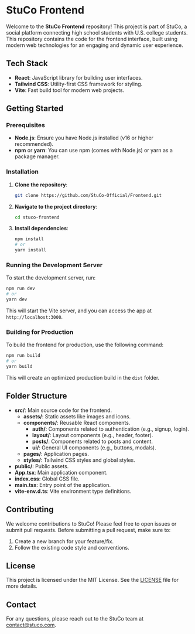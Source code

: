 # StuCo Frontend

Welcome to the **StuCo Frontend** repository! This project is part of StuCo, a social platform connecting high school students with U.S. college students. This repository contains the code for the frontend interface, built using modern web technologies for an engaging and dynamic user experience.

## Tech Stack

- **React**: JavaScript library for building user interfaces.
- **Tailwind CSS**: Utility-first CSS framework for styling.
- **Vite**: Fast build tool for modern web projects.

## Getting Started

### Prerequisites

- **Node.js**: Ensure you have Node.js installed (v16 or higher recommended).
- **npm** or **yarn**: You can use npm (comes with Node.js) or yarn as a package manager.

### Installation

1. **Clone the repository**:

   ```sh
   git clone https://github.com/StuCo-Official/Frontend.git
   ```

2. **Navigate to the project directory**:

   ```sh
   cd stuco-frontend
   ```

3. **Install dependencies**:

   ```sh
   npm install
   # or
   yarn install
   ```

### Running the Development Server

To start the development server, run:

```sh
npm run dev
# or
yarn dev
```

This will start the Vite server, and you can access the app at `http://localhost:3000`.

### Building for Production

To build the frontend for production, use the following command:

```sh
npm run build
# or
yarn build
```

This will create an optimized production build in the `dist` folder.

## Folder Structure

- **src/**: Main source code for the frontend.
  - **assets/**: Static assets like images and icons.
  - **components/**: Reusable React components.
    - **auth/**: Components related to authentication (e.g., signup, login).
    - **layout/**: Layout components (e.g., header, footer).
    - **posts/**: Components related to posts and content.
    - **ui/**: General UI components (e.g., buttons, modals).
  - **pages/**: Application pages.
  - **styles/**: Tailwind CSS styles and global styles.
- **public/**: Public assets.
- **App.tsx**: Main application component.
- **index.css**: Global CSS file.
- **main.tsx**: Entry point of the application.
- **vite-env.d.ts**: Vite environment type definitions.

## Contributing

We welcome contributions to StuCo! Please feel free to open issues or submit pull requests. Before submitting a pull request, make sure to:

1. Create a new branch for your feature/fix.
2. Follow the existing code style and conventions.

## License

This project is licensed under the MIT License. See the [LICENSE](LICENSE) file for more details.

## Contact

For any questions, please reach out to the StuCo team at [contact@stuco.com](mailto:contact@stuco.com).

